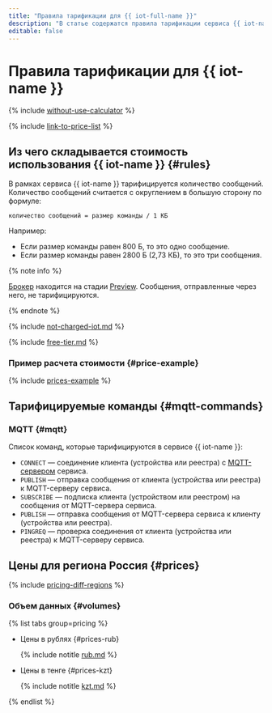 ```yaml
---
title: "Правила тарификации для {{ iot-full-name }}"
description: "В статье содержатся правила тарификации сервиса {{ iot-name }}."
editable: false
---
```


# Правила тарификации для {{ iot-name }}



{% include [without-use-calculator](../_includes/pricing/without-use-calculator.md) %}

{% include [link-to-price-list](../_includes/pricing/link-to-price-list.md) %}

## Из чего складывается стоимость использования {{ iot-name }} {#rules}

В рамках сервиса {{ iot-name }} тарифицируется количество сообщений. Количество сообщений считается c округлением в большую сторону по формуле: 

```text
количество сообщений = размер команды / 1 КБ
```

Например:
* Если размер команды равен 800 Б, то это одно сообщение.
* Если размер команды равен 2800 Б (2,73 КБ), то это три сообщения.

{% note info %}

[Брокер](concepts/index.md#broker) находится на стадии [Preview](../overview/concepts/launch-stages.md). Сообщения, отправленные через него, не тарифицируются.

{% endnote %}

{% include [not-charged-iot.md](../_includes/pricing/price-formula/not-charged-iot.md) %}

{% include [free-tier.md](../_includes/pricing/price-formula/free-tier.md) %}

### Пример расчета стоимости {#price-example}

{% include [prices-example](../_includes/iot-core/prices-example.md) %}

## Тарифицируемые команды {#mqtt-commands}

### MQTT {#mqtt}

Список команд, которые тарифицируются в сервисе {{ iot-name }}: 
* `CONNECT` — соединение клиента (устройства или реестра) с [MQTT-сервером](../glossary/mqtt-server.md) сервиса.
* `PUBLISH` — отправка сообщения от клиента (устройства или реестра) к MQTT-серверу сервиса.
* `SUBSCRIBE` — подписка клиента (устройством или реестром) на сообщения от MQTT-сервера сервиса.
* `PUBLISH` — отправка сообщения от MQTT-сервера сервиса к клиенту (устройства или реестра).
* `PINGREQ` — проверка соединения от клиента (устройства или реестра) к MQTT-серверу сервиса.

## Цены для региона Россия {#prices}

{% include [pricing-diff-regions](../_includes/pricing-diff-regions.md) %}

### Объем данных {#volumes}


{% list tabs group=pricing %}

- Цены в рублях {#prices-rub}

  {% include notitle [rub.md](../_pricing/iot-core/rub.md) %}

- Цены в тенге {#prices-kzt}

  {% include notitle [kzt.md](../_pricing/iot-core/kzt.md) %}

{% endlist %}


